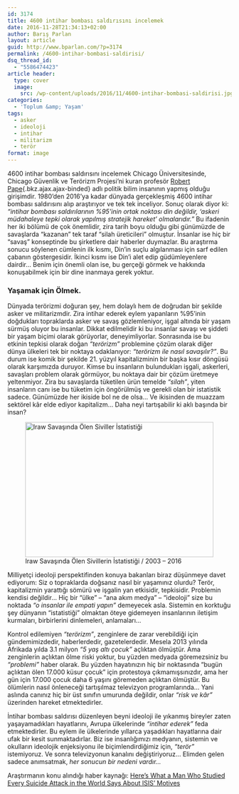 ```yaml
---
id: 3174
title: 4600 intihar bombası saldırısını incelemek
date: 2016-11-28T21:34:13+02:00
author: Barış Parlan
layout: article
guid: http://www.bparlan.com/?p=3174
permalink: /4600-intihar-bombasi-saldirisi/
dsq_thread_id:
  - "5586474423"
article header:
  type: cover
  image:
    src: /wp-content/uploads/2016/11/4600-intihar-bombasi-saldirisi.jpg
categories:
  - 'Toplum &amp; Yaşam'
tags:
  - asker
  - ideoloji
  - intihar
  - militarizm
  - terör
format: image
---
```


4600 intihar bombası saldırısını incelemek Chicago Üniversitesinde, Chicago Güvenlik ve Terörizm Projesi&#8217;ni kuran profesör [Robert Pape](https://en.wikipedia.org/wiki/Robert_Pape "robert pape"){.bkz.ajax.ajax-binded} adlı politik bilim insanının yapmış olduğu girişimdir. 1980&#8217;den 2016&#8217;ya kadar dünyada gerçekleşmiş 4600 intihar bombası saldırısını alıp araştırıyor ve tek tek inceliyor. Sonuç olarak diyor ki: _&#8220;intihar bombası saldırılarının %95&#8217;inin ortak noktası din değildir, &#8216;askeri müdahaleye tepki olarak yapılmış stratejik hareket&#8217; olmalarıdır.&#8221;_ Bu ifadenin her iki bölümü de çok önemlidir, zira tarih boyu olduğu gibi günümüzde de savaşlarda &#8220;kazanan&#8221; tek taraf &#8220;silah üreticileri&#8221; olmuştur. İnsanlar ise hiç bir &#8220;savaş&#8221; konseptinde bu şirketlere dair haberler duymazlar. Bu araştırma sonucu söylenen cümlenin ilk kısmı, Din&#8217;in suçlu algılanması için sarf edilen çabanın göstergesidir. İkinci kısmı ise Din&#8217;i alet edip güdümleyenlere dairdir&#8230; Benim için önemli olan ise, bu gerçeği görmek ve hakkında konuşabilmek için bir dine inanmaya gerek yoktur.

### Yaşamak için Ölmek.

Dünyada terörizmi doğuran şey, hem dolaylı hem de doğrudan bir şekilde asker ve militarizmdir. Zira intihar ederek eylem yapanların %95&#8217;inin doğdukları topraklarda asker ve savaş gözlemleniyor, işgal altında bir yaşam sürmüş oluyor bu insanlar. Dikkat edilmelidir ki bu insanlar savaşı ve şiddeti bir yaşam biçimi olarak görüyorlar, deneyimliyorlar. Sonrasında ise bu etkinin tepkisi olarak doğan _&#8220;terörizm&#8221;_ problemine çözüm olarak diğer dünya ülkeleri tek bir noktaya odaklanıyor: _&#8220;terörizm ile nasıl savaşılır?&#8221;_. Bu durum ise komik bir şekilde 21. yüzyıl kapitalizminin bir başka kısır döngüsü olarak karşımızda duruyor. Kimse bu insanların bulundukları işgali, askerleri, savaşları problem olarak görmüyor, bu noktaya dair bir çözüm üretmeye yeltenmiyor. Zira bu savaşlarda tüketilen ürün temelde _&#8220;silah&#8221;_, yiten insanların canı ise bu tüketim için öngörülmüş ve gerekli olan bir istatistik sadece. Günümüzde her ikiside bol ne de olsa&#8230; Ve ikisinden de muazzam sektörel kâr elde ediyor kapitalizm&#8230; Daha neyi tartışabilir ki aklı başında bir insan?

<figure id="attachment_3187" aria-describedby="caption-attachment-3187" style="width: 423px" class="wp-caption alignleft"><a href="https://i0.wp.com/www.bparlan.com/wp-content/uploads/2016/11/269729.png" target="_blank"><img class="wp-image-3187" src="https://i0.wp.com/www.bparlan.com/wp-content/uploads/2016/11/269729.png?resize=423%2C303" alt="Iraw Savaşında Ölen Siviller İstatistiği" width="423" height="303" srcset="https://i0.wp.com/www.bparlan.com/wp-content/uploads/2016/11/269729.png?resize=300%2C215 300w, https://i0.wp.com/www.bparlan.com/wp-content/uploads/2016/11/269729.png?resize=768%2C550 768w, https://i0.wp.com/www.bparlan.com/wp-content/uploads/2016/11/269729.png?resize=698%2C500 698w, https://i0.wp.com/www.bparlan.com/wp-content/uploads/2016/11/269729.png?w=1000 1000w" sizes="(max-width: 423px) 100vw, 423px" data-recalc-dims="1" /></a><figcaption id="caption-attachment-3187" class="wp-caption-text">Iraw Savaşında Ölen Sivillerin İstatistiği / 2003 &#8211; 2016</figcaption></figure>

Milliyetçi ideoloji perspektifinden konuya bakanları biraz düşünmeye davet ediyorum: Siz o topraklarda doğsanız nasıl bir yaşamınız olurdu? Terör, kapitalizmin yarattığı sömürü ve işgalin yan etkisidir, tepkisidir. Problemin kendisi değildir&#8230; Hiç bir &#8220;ülke&#8221; &#8211; &#8220;ana akım medya&#8221; &#8211; &#8220;ideoloji&#8221; size bu noktada _&#8220;o insanlar ile empati yapın&#8221;_ demeyecek asla. Sistemin en korktuğu şey dünyanın &#8220;istatistiği&#8221; olmaktan öteye gidemeyen insanlarının iletişim kurmaları, birbirlerini dinlemeleri, anlamaları&#8230;

Kontrol edilemiyen _&#8220;terörizm&#8221;_, zenginlere de zarar verebildiği için gündemimizdedir, haberlerdedir, gazetelerdedir. Mesela 2013 yılında Afrikada yılda 3.1 milyon _&#8220;5 yaş altı çocuk&#8221;_ açlıktan ölmüştür. Ama zenginlerin açlıktan ölme riski yoktur, bu yüzden medyada göremezsiniz bu _&#8220;problemi&#8221;_ haber olarak. Bu yüzden hayatınızın hiç bir noktasında &#8220;bugün açlıktan ölen 17.000 küsur çocuk&#8221; için protestoya çıkmamışsınızdır, ama her gün için 17.000 çocuk daha 6 yaşını göremeden açlıktan ölmüştür. Bu ölümlerin nasıl önleneceği tartışılmaz televizyon programlarında&#8230; Yani aslında canınız hiç bir üst sınıfın umurunda değildir, onlar _&#8220;risk ve kâr&#8221;_ üzerinden hareket etmektedirler.

İntihar bombası saldırısı düzenleyen beyni ideoloji ile yıkanmış bireyler zaten yaşayamadıkları hayatlarını, Avrupa ülkelerinde _&#8220;intihar ederek&#8221;_ feda etmektedirler. Bu eylem ile ülkelerinde yıllarca yaşadıkları hayatlarına dair ufak bir kesit sunmaktadırlar. Biz ise insanlığımızı medyanın, sistemin ve okulların ideolojik enjeksiyonu ile biçimlendirdiğimiz için, _&#8220;terör&#8221;_ istemiyoruz. Ve sonra televizyonun kanalını değiştiriyoruz&#8230; Elimden gelen sadece anımsatmak, _her sonucun bir nedeni vardır&#8230;_

Araştırmanın konu alındığı haber kaynağı: [Here’s What a Man Who Studied Every Suicide Attack in the World Says About ISIS’ Motives](https://www.thenation.com/article/heres-what-a-man-who-studied-every-suicide-attack-in-the-world-says-about-isiss-motives/)

&nbsp;

